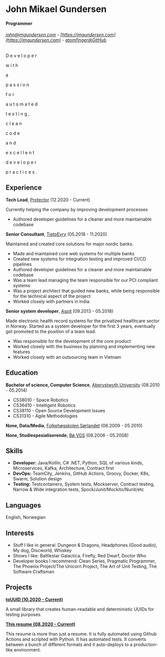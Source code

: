 # John Mikael Gundersen

#### Programmer

###### john@jmgundersen.com - [https://jmgundersen.com](https://jmgundersen.com) - [atomfinger@GitHub](https://github.com/atomfinger/)

D e v e l o p e r

w i t h

a

p a s s i o n

f o r

a u t o m a t e d

t e s t i n g ,

c l e a n

c o d e

a n d

e x c e l l e n t

d e v e l o p e r

p r a c t i c e s .

## Experience

**Tech Lead**, [Protector](https://protectorforsikring.no/) (12.2020 - Current)

Currently helping the company by improving development processes

- Authored developer guidelines for a cleaner and more maintainable codebase

**Senior Consultant**, [TietoEvry](https://www.tietoevry.com/) (05.2018 - 11.2020)

Maintained and created core solutions for major nordic banks.

- Made and maintained core web systems for multiple banks
- Created new systems for integration testing and improved CI/CD pipelines
- Authored developer guidelines for a cleaner and more maintainable codebase
- Was a team lead managing the team responsible for our PCI compliant systems
- Was a project architect that guided new banks, while being responsible for the technical aspect of the project
- Worked closely with partners in India

**Senior system developer**, [Aspit](https://www.aspit.no/) (09.2013 - 05.2018)

Made electronic health record systems for the privatized healthcare sector in Norway. Started as a system developer for
the first 3 years, eventually got promoted to the position of a team lead.

- Was responsible for the development of the core product
- Worked closely with the business by planning and implementing new features
- Worked closely with an outsourcing team in Vietnam

## Education

**Bachelor of science, Computer Science**, [Aberystwyth University](https://www.aber.ac.uk/en/) (08.2010 - 05.2014)

- CS38010 - Space Robotics
- CS36410 - Intelligent Robotics
- CS38110 - Open Source Development Issues
- CS31310 - Agile Methodologies

**None, Data/Media**, [Folkehøgskolen Sørlandet](https://www.fhssorlandet.no/) (08.2009 - 05.2010)

**None, Studiespesialiserende**, [Bø VGS](https://www.vtfk.no/skoler/bo-vgs/) (08.2006 - 05.2008)

## Skills

- **Developer:** Java/Kotlin, C# .NET, Python, SQL of various kinds, Microservices, Kafka, Architecture, Contract first
- **DevOps:** TeamCity, Jenkins, GitHub Actions, Groovy, Docker, K8s, Swarm, Solution design
- **Testing:** Testcontainers, System tests, Mockserver, Contract testing, Narrow & Wide integration tests,
  Spock/Junit/Mockito/Nunit/etc

## Languages

English, Norwegian

## Interests

- Stuff I like in general: Dungeon & Dragons, Headphones (Good audio), My dog, Discworld, Whiskey
- Shows I like: Battlestar Galactica, Firefly, Red Dwarf, Doctor Who
- Developer books I recommend: Clean Series, Pragmatic Programmer, The Phoenix Project/The Unicorn Project, The Art of
  Unit Testing, The Software Craftsman

## Projects

**[toUUID (10.2020 - Current)](https://github.com/atomfinger/toUUID)**

A small library that creates human-readable and deterministic UUIDs for testing purposes.

**[This resume (08.2020 - Current)](https://github.com/atomfinger/resume)**

This resume is more than just a resume. It is fully automated using Github Actions and scripted with Python. It has
automated tests. It converts between a bunch of different formats and it auto-deploys to a production-like environment.
